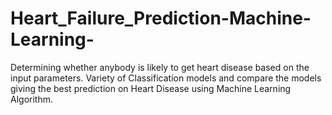 # Heart_Failure_Prediction-Machine-Learning-
Determining whether anybody is likely to get heart disease based on the input parameters. Variety of Classification models and compare the models giving the best prediction on Heart Disease using Machine Learning Algorithm. 
